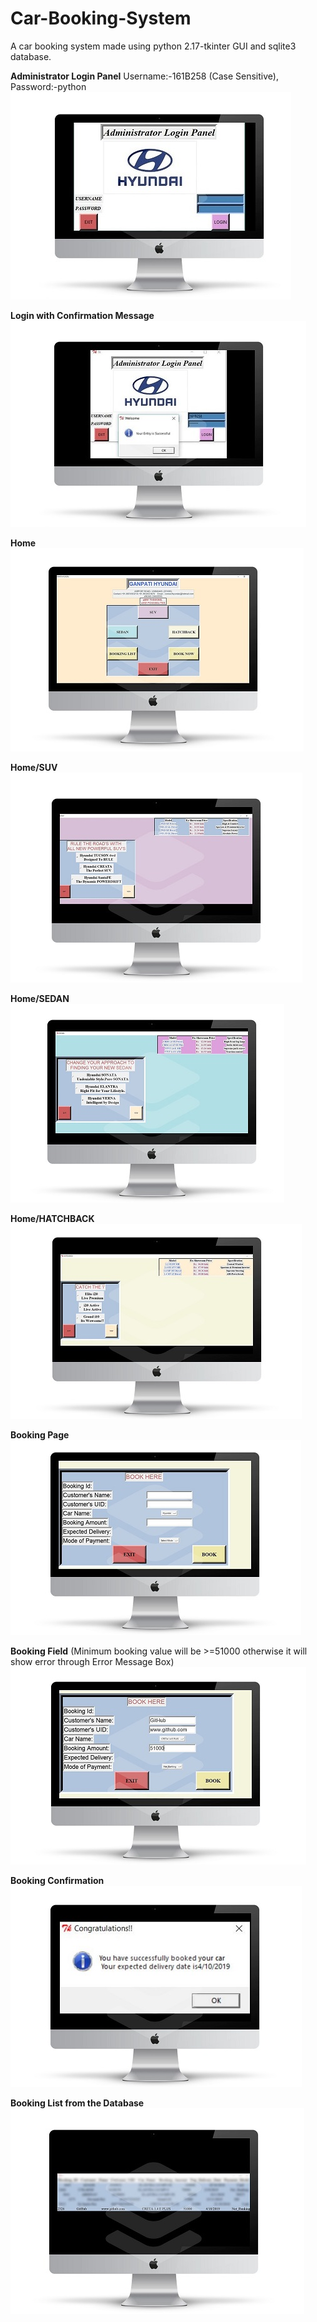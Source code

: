 # Car-Booking-System
A car booking system made using python 2.17-tkinter GUI and sqlite3 database. 

**Administrator Login Panel**
Username:-161B258 (Case Sensitive),
Password:-python
![](images/1.jpg)

**Login with Confirmation Message**
![](images/2.jpg)

**Home**
![](images/3.jpg)

**Home/SUV**
![](images/4.jpg)

**Home/SEDAN**
![](images/5.jpg)

**Home/HATCHBACK**
![](images/6.jpg)

**Booking Page**
![](images/7.jpg)

**Booking Field**
(Minimum booking value will be >=51000 otherwise it will show error through Error Message Box)
![](images/8.jpg)

**Booking Confirmation**
![](images/9.jpg)

**Booking List from the Database**
![](images/10.jpg)

</p>





